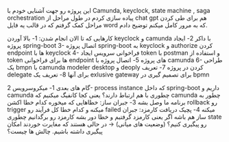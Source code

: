این پروژه رو جهت آشنایی خودم با Camunda, keyclock, state machine , saga orchestration پیاده سازی کردم
در طول مراحل از chat gpt هم برای طی کردن مراحل کمک گرفتم که در قالب یه فایل word که به مرور کامل میکنم توضیح دادم.

کارهایی که تا الان انجام شدن:
1- بالا آوردن keyclock و camunda با داکر
2- ایجاد پروژه spring-boot
3- اتصال پروژه spring-boot به keyclock و authorize کردن endpoint ها با keyclock
4- فراخوانی سرویس ایجاد token با postman و استفاده از token ها برای فراخوانی endpoint های پروژه
5- اتصال پروژه با camunda
6- طراحی یک bmpn با camunda modeler desktop و deoply کردن در پروژه
7- تعریف delegate برای آنها
8- تعریف یک exlusive gateway برای تصمیم گیری در bpmn

گام های بعدی
1- میکروسرویس
2- process instance  که داخل spring-boot داریم و camunda چطوری با هم ارتباط دارند؟
یعنی کجا کانفیگ میکنیم که camunda چطور به برنامه ما وصل بشه
3- جبران ساز: خطاهایی که میخوره کدام خطا اکشن rollback رو trigger میکنه و کدام خطا کل فرآیند رو failed میکنه
4- پچیک دریافت کارمزد: جبران ساز هم باشه اگر یعنی کارمزد گرفتیم و خطا دور بشه کارمزد رو برگدانیم
چطوری state رو پیگیری کنیم؟ (وضعیت های میانی) -< در حالی هستند که مغایرت خوردند
امکان پیگیری داشته باشیم.
چالش ها چیست؟